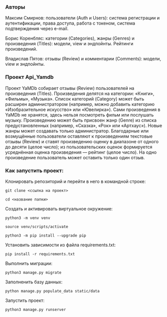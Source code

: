 ### Авторы
Максим Смирнов: пользователи (Auth и Users): система регистрации и аутентификации, права доступа, работа с токеном, система подтверждения через e-mail.

Борис Коренбляс: категории (Categories), жанры (Genres) и произведения (Titles): модели, view и эндпойнты. Рейтинги произведений.

Владислав Пятов: отзывы (Review) и комментарии (Comments): модели, view и эндпойнты.

### Проект Api_Yamdb

Проект YaMDb собирает отзывы (Review) пользователей на произведения (Titles). Произведения делятся на категории: «Книги», «Фильмы», «Музыка». Список категорий (Category) может быть расширен администратором (например, можно добавить категорию «Изобразительное искусство» или «Ювелирка»).
Сами произведения в YaMDb не хранятся, здесь нельзя посмотреть фильм или послушать музыку.
Произведению может быть присвоен жанр (Genre) из списка предустановленных (например, «Сказка», «Рок» или «Артхаус»). Новые жанры может создавать только администратор.
Благодарные или возмущённые пользователи оставляют к произведениям текстовые отзывы (Review) и ставят произведению оценку в диапазоне от одного до десяти (целое число); из пользовательских оценок формируется усреднённая оценка произведения — рейтинг (целое число). На одно произведение пользователь может оставить только один отзыв.


### Как запустить проект:

Клонировать репозиторий и перейти в него в командной строке:

```
git clone <ссылка на проект>
```

```
cd <название папки>
```

Cоздать и активировать виртуальное окружение:

```
python3 -m venv venv
```

```
source venv/scripts/activate
```

```
python3 -m pip install --upgrade pip
```

Установить зависимости из файла requirements.txt:

```
pip install -r requirements.txt
```

Выполнить миграции:

```
python3 manage.py migrate
```

Заполненить базу данных:
```
python manage.py populate_data static/data
```

Запустить проект:

```
python3 manage.py runserver
```